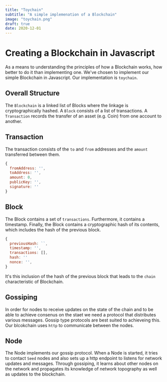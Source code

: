 ```yaml
---
title: "Toychain"
subtitle: "A simple implemenation of a Blockchain"
image: "toychain.png"
draft: true
date: 2020-12-01
---
```


# Creating a Blockchain in Javascript
As a means to understanding the principles of how a Blockchain works, how
better to do it than implementing one. We've chosen to implement our simple
Blockchain in Javascript. Our implementation is `toychain`.

## Overall Structure
The `Blockchain` is a linked list of Blocks where the linkage is
cryptographically hashed. A `Block` consists of a list of transactions.
A `Transaction` records the transfer of an asset (e.g. Coin) from one account
to another.

## Transaction
The transaction consists of the `to` and `from` addresses and the
`amount` transferred between them.

```javascript
{
  fromAddress: '',
  toAddress: '',
  amount: 0,
  publicKey: '',
  signature: ''
}
```

## Block
The Block contains a set of `transactions`. Furthermore, it contains a
timestamp. Finally, the Block contains a cryptographic hash of its contents,
which includes the hash of the previous block.

```javascript
{
  previousHash: ``,
  timestamp: '',
  transactions: [],
  hash: ''
  nonce: '',
}
```
It's this inclusion of the hash of the previous block that leads to the `chain`
characteristic of Blockchain.

## Gossiping
In order for nodes to receive updates on the state of the chain and to be able
to achieve consenus on the staet we need a protocol that distributes various
messages. Gossip type protocols are best suited to achieveing this. Our
blcokchain uses `http` to communicate between the nodes. 

## Node
The Node implements our gossip protocol. When a Node is started, it tries to
contact `Seed` nodes and also sets up a http endpoint to listens for network
updates and messages. Through gossiping, it learns about other nodes on the
network and propagates its knowledge of network topography as well as updates
to the blockchain.
